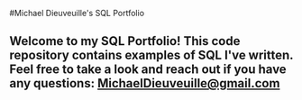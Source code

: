 #Michael Dieuveuille's SQL Portfolio 

## Welcome to my SQL Portfolio! This code repository contains examples of SQL I've written. Feel free to take a look and reach out if you have any questions: MichaelDieuveuille@gmail.com
